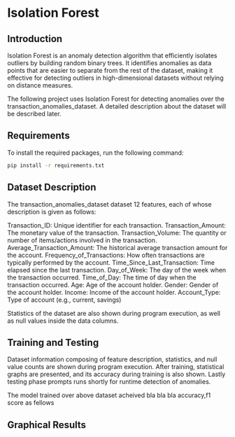 # Isolation Forest

## Introduction

Isolation Forest is an anomaly detection algorithm that efficiently isolates outliers by building random binary trees. It identifies anomalies as data points that are easier to separate from the rest of the dataset, making it effective for detecting outliers in high-dimensional datasets without relying on distance measures.

The following project uses Isolation Forest for detecting anomalies over the transaction_anomalies_dataset. A detailed description about the dataset will be described later.

## Requirements

To install the required packages, run the following command:

```bash
pip install -r requirements.txt
```

## Dataset Description

The transaction_anomalies_dataset dataset 12 features, each of whose description is given as follows:

Transaction_ID:                 Unique identifier for each transaction.
Transaction_Amount:             The monetary value of the transaction.
Transaction_Volume:             The quantity or number of items/actions involved in the transaction.
Average_Transaction_Amount:     The historical average transaction amount for the account.
Frequency_of_Transactions:      How often transactions are typically performed by the account.
Time_Since_Last_Transaction:    Time elapsed since the last transaction.
Day_of_Week:                    The day of the week when the transaction occurred.
Time_of_Day:                    The time of day when the transaction occurred.
Age:                            Age of the account holder.
Gender:                         Gender of the account holder.
Income:                         Income of the account holder.
Account_Type:                   Type of account (e.g., current, savings)

Statistics of the dataset are also shown during program execution, as well as null values inside the data columns.

## Training and Testing

Dataset information composing of feature description, statistics, and null value counts are shown during program execution. After training, statistical graphs are presented, and its accuracy during training is also shown. Lastly testing phase prompts runs shortly for runtime detection of anomalies. 

The model trained over above dataset acheived bla bla bla accuracy,f1 score as fellows

## Graphical Results

